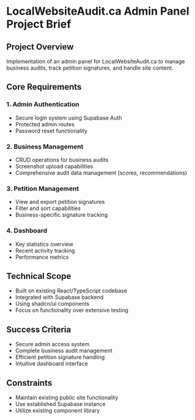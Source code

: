 # LocalWebsiteAudit.ca Admin Panel Project Brief

## Project Overview
Implementation of an admin panel for LocalWebsiteAudit.ca to manage business audits, track petition signatures, and handle site content.

## Core Requirements

### 1. Admin Authentication
- Secure login system using Supabase Auth
- Protected admin routes
- Password reset functionality

### 2. Business Management
- CRUD operations for business audits
- Screenshot upload capabilities
- Comprehensive audit data management (scores, recommendations)

### 3. Petition Management
- View and export petition signatures
- Filter and sort capabilities
- Business-specific signature tracking

### 4. Dashboard
- Key statistics overview
- Recent activity tracking
- Performance metrics

## Technical Scope
- Built on existing React/TypeScript codebase
- Integrated with Supabase backend
- Using shadcn/ui components
- Focus on functionality over extensive testing

## Success Criteria
- Secure admin access system
- Complete business audit management
- Efficient petition signature handling
- Intuitive dashboard interface

## Constraints
- Maintain existing public site functionality
- Use established Supabase instance
- Utilize existing component library 